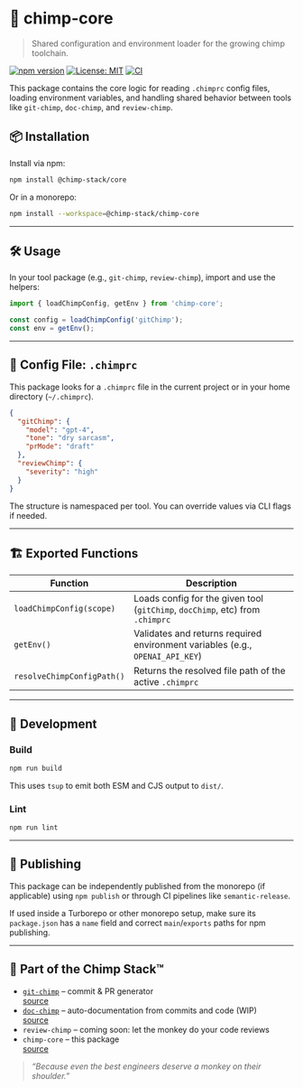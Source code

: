# 🧠 chimp-core

> Shared configuration and environment loader for the growing chimp toolchain.

[![npm version](https://img.shields.io/npm/v/@chimp-stack/core)](https://www.npmjs.com/package/@chimp-stack/core)
[![License: MIT](https://img.shields.io/badge/License-MIT-yellow.svg)](https://opensource.org/licenses/MIT)
[![CI](https://img.shields.io/github/actions/workflow/status/Chimp-Stack/chimp-stack/release.yml?label=release)](https://github.com/Chimp-Stack/chimp-stack/actions/workflows/release.yml)



This package contains the core logic for reading `.chimprc` config files, loading environment variables, and handling shared behavior between tools like `git-chimp`, `doc-chimp`, and `review-chimp`.

## 📦 Installation

Install via npm:

```bash
npm install @chimp-stack/core
```

Or in a monorepo:

```bash
npm install --workspace=@chimp-stack/chimp-core
```

---

## 🛠 Usage

In your tool package (e.g., `git-chimp`, `review-chimp`), import and use the helpers:

```ts
import { loadChimpConfig, getEnv } from 'chimp-core';

const config = loadChimpConfig('gitChimp');
const env = getEnv();
```

---

## 📁 Config File: `.chimprc`

This package looks for a `.chimprc` file in the current project or in your home directory (`~/.chimprc`).

```json
{
  "gitChimp": {
    "model": "gpt-4",
    "tone": "dry sarcasm",
    "prMode": "draft"
  },
  "reviewChimp": {
    "severity": "high"
  }
}
```

The structure is namespaced per tool. You can override values via CLI flags if needed.

---

## 🏗 Exported Functions

| Function                   | Description                                                                   |
| -------------------------- | ----------------------------------------------------------------------------- |
| `loadChimpConfig(scope)`   | Loads config for the given tool (`gitChimp`, `docChimp`, etc) from `.chimprc` |
| `getEnv()`                 | Validates and returns required environment variables (e.g., `OPENAI_API_KEY`) |
| `resolveChimpConfigPath()` | Returns the resolved file path of the active `.chimprc`                       |

---

## 🧪 Development

### Build

```bash
npm run build
```

This uses `tsup` to emit both ESM and CJS output to `dist/`.

### Lint

```bash
npm run lint
```

---

## 🚀 Publishing

This package can be independently published from the monorepo (if applicable) using `npm publish` or through CI pipelines like `semantic-release`.

If used inside a Turborepo or other monorepo setup, make sure its `package.json` has a `name` field and correct `main`/`exports` paths for npm publishing.

---

## 🐒 Part of the Chimp Stack™

* [`git-chimp`](https://www.npmjs.com/package/git-chimp) – commit & PR generator  
  [source](https://github.com/MarkRabey/chimp-stack/tree/main/packages/git-chimp)
* [`doc-chimp`](https://www.npmjs.com/package/doc-chimp) – auto-documentation from commits and code (WIP)  
  [source](https://github.com/MarkRabey/chimp-stack/tree/main/packages/doc-chimp)
* `review-chimp` – coming soon: let the monkey do your code reviews
* `chimp-core` – this package  
  [source](https://github.com/MarkRabey/chimp-stack/tree/main/packages/chimp-core)

> *“Because even the best engineers deserve a monkey on their shoulder.”*